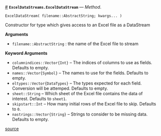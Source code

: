 <a id='ExcelDataStreams.ExcelDataStream-Tuple{AbstractString}' href='#ExcelDataStreams.ExcelDataStream-Tuple{AbstractString}'>#</a>
**`ExcelDataStreams.ExcelDataStream`** &mdash; *Method*.



`ExcelDataStream( filename::AbstractString; kwargs... )`

Constructor for type which gives access to an Excel file as a DataStream

**Arguments**

  * `filename::AbstractString` : the name of the Excel file to stream

**Keyword Arguments**

  * `columnindices::Vector{Int}` – The indices of columns to use as fields.  Defaults to empty.
  * `names::Vector{Symbol}` – The names to use for the fields.  Defaults to empty.
  * `eltypes::Vector{DataTypes}` – The types expected for each field.  Conversion will be attemped.  Defaults to empty.
  * `sheet::String` – Which sheet of the Excel file contains the data of interest.  Defaults to `sheet1`.
  * `skipstart::Int` – How many initial rows of the Excel file to skip.  Defaults to `0`.
  * `nastrings::Vector{String}` – Strings to consider to be missing data.  Defaults to empty.


<a target='_blank' href='https://github.com/atteson/ExcelDataStreams.jl/blob/8e330698937a45cc65112c082a2a0f1244936496/src/ExcelDataStreams.jl#L17-L34' class='documenter-source'>source</a><br>

